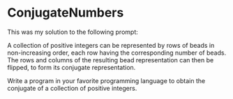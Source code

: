 # ConjugateNumbers

This was my solution to the following prompt:

A collection of positive integers can be represented by rows of beads in non-increasing order,
each row having the corresponding number of beads. The rows and columns of the resulting
bead representation can then be flipped, to form its conjugate representation.

Write a program in your favorite programming language to obtain the conjugate of a collection of
positive integers.
